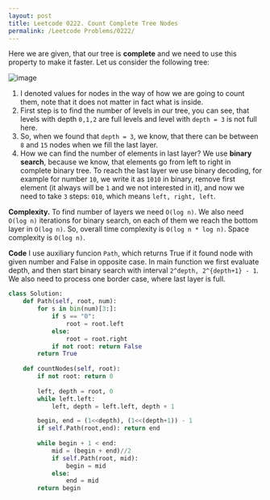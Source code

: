 ```yaml
---
layout: post
title: Leetcode 0222. Count Complete Tree Nodes
permalink: /Leetcode Problems/0222/
---
```

Here we are given, that our tree is **complete** and we need to use this property to make it faster. Let us consider the following tree:

![image](https://assets.leetcode.com/users/images/f7f87be1-a1db-4a9a-bdc0-237967e45e6a_1592898732.3434315.png)

1. I denoted values for nodes in the way of how we are going to count them, note that it does not matter in fact what is inside.
2. First step is to find the number of  levels in our tree, you can see, that levels with depth `0,1,2` are full levels and level with `depth = 3` is not full here.
3. So, when we found that `depth = 3`, we know, that there can be between `8` and `15` nodes when we fill the last layer.
4. How we can find the number of elements in last layer? We use **binary search**, because we know, that elements go from left to right in complete binary tree. To reach the last layer we use binary decoding, for example for number `10`, we write it as `1010` in binary, remove first element (it always will be `1` and we not interested in it), and now we need to take `3` steps: `010`, which means `left, right, left`.

**Complexity.** To find number of layers we need `O(log n)`. We also need `O(log n)` iterations for binary search, on each of them we reach the bottom layer in `O(log n)`. So, overall time complexity is `O(log n * log n)`.  Space complexity is `O(log n)`.

**Code** I use auxiliary funcion `Path`, which returns True if it found node with given number and False in opposite case. In main function we first evaluate depth, and then start binary search with interval `2^depth, 2^{depth+1} - 1`. We also need to process one border case, where last layer is full.

```python
class Solution:
    def Path(self, root, num):
        for s in bin(num)[3:]:
            if s == "0": 
                root = root.left
            else:
                root = root.right
            if not root: return False
        return True
        
    def countNodes(self, root):
        if not root: return 0
        
        left, depth = root, 0
        while left.left:
            left, depth = left.left, depth + 1

        begin, end = (1<<depth), (1<<(depth+1)) - 1
        if self.Path(root,end): return end
        
        while begin + 1 < end:
            mid = (begin + end)//2
            if self.Path(root, mid):
                begin = mid
            else:
                end = mid
        return begin
```